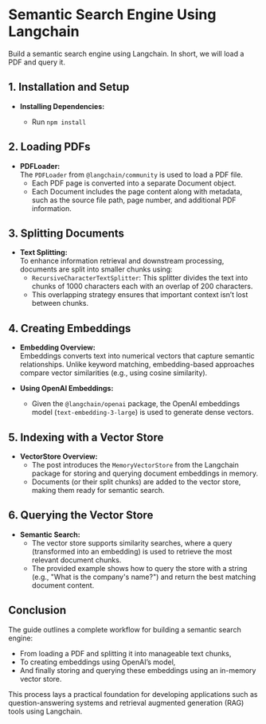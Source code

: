 # Semantic Search Engine Using Langchain

Build a semantic search engine using Langchain.
In short, we will load a PDF and query it.

## 1. Installation and Setup

- **Installing Dependencies:**

  - Run `npm install`

## 2. Loading PDFs

- **PDFLoader:**  
  The `PDFLoader` from `@langchain/community` is used to load a PDF file.
  - Each PDF page is converted into a separate Document object.
  - Each Document includes the page content along with metadata, such as the source file path, page number, and additional PDF information.

## 3. Splitting Documents

- **Text Splitting:**  
  To enhance information retrieval and downstream processing, documents are split into smaller chunks using:
  - `RecursiveCharacterTextSplitter`: This splitter divides the text into chunks of 1000 characters each with an overlap of 200 characters.
  - This overlapping strategy ensures that important context isn’t lost between chunks.

## 4. Creating Embeddings

- **Embedding Overview:**  
  Embeddings converts text into numerical vectors that capture semantic relationships. Unlike keyword matching, embedding-based approaches compare vector similarities (e.g., using cosine similarity).

- **Using OpenAI Embeddings:**
  - Given the `@langchain/openai` package, the OpenAI embeddings model (`text-embedding-3-large`) is used to generate dense vectors.

## 5. Indexing with a Vector Store

- **VectorStore Overview:**
  - The post introduces the `MemoryVectorStore` from the Langchain package for storing and querying document embeddings in memory.
  - Documents (or their split chunks) are added to the vector store, making them ready for semantic search.

## 6. Querying the Vector Store

- **Semantic Search:**
  - The vector store supports similarity searches, where a query (transformed into an embedding) is used to retrieve the most relevant document chunks.
  - The provided example shows how to query the store with a string (e.g., "What is the company's name?") and return the best matching document content.

## Conclusion

The guide outlines a complete workflow for building a semantic search engine:

- From loading a PDF and splitting it into manageable text chunks,
- To creating embeddings using OpenAI’s model,
- And finally storing and querying these embeddings using an in-memory vector store.

This process lays a practical foundation for developing applications such as question-answering systems and retrieval augmented generation (RAG) tools using Langchain.
